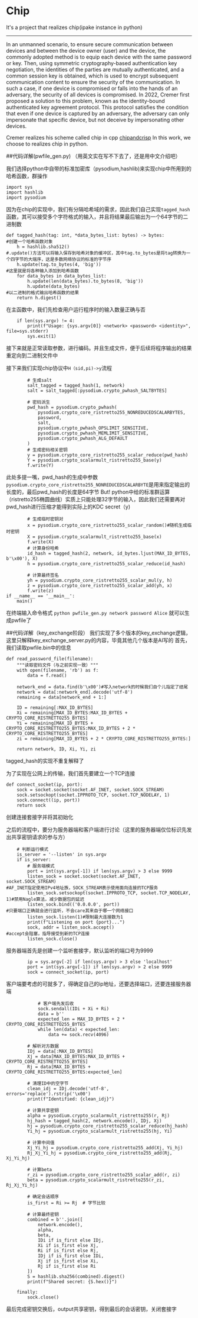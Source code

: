 # Chip
It's a project that realizes chip(ipake instance in python)
***
  
In an unmanned scenario, to ensure secure communication between devices and between the device owner (user) and the device, the commonly adopted method is to equip each device with the same password or key. Then, using symmetric cryptography-based authentication key negotiation, the identities of the parties are mutually authenticated, and a common session key is obtained, which is used to encrypt subsequent communication content to ensure the security of the communication. In such a case, if one device is compromised or falls into the hands of an adversary, the security of all devices is compromised. In 2022, Cremer first proposed a solution to this problem, known as the identity-bound authenticated key agreement protocol. This protocol satisfies the condition that even if one device is captured by an adversary, the adversary can only impersonate that specific device, but not deceive by impersonating other devices.

Cremer realizes his scheme called chip in cpp [chipandcrisp](https://github.com/search?q=chipandcrisp&type=repositories) In this work, we choose to realizes chip in python.

##代码详解(pwfile_gen.py)
（用英文实在写不下去了，还是用中文介绍吧）

我们选择python中自带的标准加密库（pysodium,hashlib)来实现chip中所用到的哈希函数，群操作
```
import sys
import hashlib
import pysodium
```

因为在chip的实现中，我们有分隔哈希域的需求，因此我们自己实现`tagged_hash`函数，其可以接受多个字符格式的输入，并且将结果最后输出为一个64字节的二进制数
```
def tagged_hash(tag: int, *data_bytes_list: bytes) -> bytes:
#创建一个哈希函数对象
    h = hashlib.sha512()
#.update()方法可以将输入保存到哈希对象的缓冲区，其中tag.to_bytes是将tag转换为一个四字节的大端序，这是多数网络协议的标准的字节序
    h.update(tag.to_bytes(4, 'big'))
#这里就是将各种输入添加到哈希函数
    for data_bytes in data_bytes_list:
        h.update(len(data_bytes).to_bytes(8, 'big'))
        h.update(data_bytes)
#以二进制的格式输出哈希函数的结果
    return h.digest()
```

在主函数中，我们先检查用户运行程序时的输入数量正确与否
```
    if len(sys.argv) != 4:
        print(f"Usage: {sys.argv[0]} <network> <password> <identity>", file=sys.stderr)
        sys.exit(1)
```

接下来就是正常读取参数，进行编码。并且生成文件，便于后续将程序输出的结果重定向到二进制文件中

接下来我们实现chip协议中`H（sid,pi)->y`流程
```
        # 生成salt
        salt_tagged = tagged_hash(1, network)
        salt = salt_tagged[:pysodium.crypto_pwhash_SALTBYTES]

        # 密码派生
        pwd_hash = pysodium.crypto_pwhash(
            pysodium.crypto_core_ristretto255_NONREDUCEDSCALARBYTES,
            password,
            salt,
            pysodium.crypto_pwhash_OPSLIMIT_SENSITIVE,
            pysodium.crypto_pwhash_MEMLIMIT_SENSITIVE,
            pysodium.crypto_pwhash_ALG_DEFAULT
        )
        # 生成密码相关密钥
        y = pysodium.crypto_core_ristretto255_scalar_reduce(pwd_hash)
        Y = pysodium.crypto_scalarmult_ristretto255_base(y)
        f.write(Y)
```
此处多提一嘴，pwd_hash的生成中参数 `pysodium.crypto_core_ristretto255_NONREDUCEDSCALARBYTE`是用来指定输出的长度的，最后pwd_hash的长度是64字节
But!
python中给的标准群运算（ristretto255椭圆曲线）实质上只能处理32字节的输入，因此我们还需要再对pwd_hash进行压缩才能得到实际上的KDC secret（y)

```
        # 生成临时密钥对
        x = pysodium.crypto_core_ristretto255_scalar_random()#随机生成临时密钥
        X = pysodium.crypto_scalarmult_ristretto255_base(x)
        f.write(X)
        # 计算身份哈希
        id_hash = tagged_hash(2, network, id_bytes.ljust(MAX_ID_BYTES, b'\x00'), X)
        h = pysodium.crypto_core_ristretto255_scalar_reduce(id_hash)

        # 计算最终签名
        yh = pysodium.crypto_core_ristretto255_scalar_mul(y, h)
        z = pysodium.crypto_core_ristretto255_scalar_add(yh, x)
        f.write(z)
if __name__ == '__main__':
    main()
```
在终端输入命令格式 `python pwfile_gen.py network password Alice` 就可以生成pwfile了

##代码详解（key_exchange阶段）
我们实现了多个版本的key_exchange逻辑，这里只解释key_exchange_server.py的内容，毕竟其他几个版本是AI写的
首先，我们读取pwfile.bin中的信息
```
def read_password_file(filename):
    """读取密码文件（与之前实现一致）"""
    with open(filename, 'rb') as f:
        data = f.read()

    network_end = data.find(b'\x00')#写入network的时候我们自个儿指定了结尾
    network = data[:network_end].decode('utf-8')
    remaining = data[network_end + 1:]

    ID = remaining[:MAX_ID_BYTES]
    Xi = remaining[MAX_ID_BYTES:MAX_ID_BYTES + CRYPTO_CORE_RISTRETTO255_BYTES]
    Yi = remaining[MAX_ID_BYTES + CRYPTO_CORE_RISTRETTO255_BYTES:MAX_ID_BYTES + 2 * CRYPTO_CORE_RISTRETTO255_BYTES]
    zi = remaining[MAX_ID_BYTES + 2 * CRYPTO_CORE_RISTRETTO255_BYTES:]

    return network, ID, Xi, Yi, zi
```
tagged_hash的实现不重复解释了

为了实现在公网上的传输，我们首先要建立一个TCP连接
```
def connect_socket(ip, port):
    sock = socket.socket(socket.AF_INET, socket.SOCK_STREAM)
    sock.setsockopt(socket.IPPROTO_TCP, socket.TCP_NODELAY, 1)
    sock.connect((ip, port))
    return sock
```
创建连接套接字并将其初始化

之后的流程中，要分为服务器端和客户端进行讨论（这里的服务器端仅位标识先发出共享密钥请求的参与方）
```
    # 判断运行模式
    is_server = '--listen' in sys.argv
    if is_server:
        # 服务端模式
        port = int(sys.argv[-1]) if len(sys.argv) > 3 else 9999
        listen_sock = socket.socket(socket.AF_INET, socket.SOCK_STREAM)
#AF_INET指定使用IPv4地址族，SOCK_STREAM表示使用面向连接的TCP服务
        listen_sock.setsockopt(socket.IPPROTO_TCP, socket.TCP_NODELAY, 1)#禁用Nagle算法，减少数据包的延迟
        listen_sock.bind(('0.0.0.0', port))
#只要端口正确就会进行监听，不会care其来自于哪一个网络接口
        listen_sock.listen(1)#限制最大连接数为1
        print(f"Listening on port {port}...")
        sock, addr = listen_sock.accept()
#accept会阻塞，指导接受到新的TCP连接
        listen_sock.close()
```
服务器端首先是创建一个监听套接字，默认监听的端口号为9999
```
        ip = sys.argv[-2] if len(sys.argv) > 3 else 'localhost'
        port = int(sys.argv[-1]) if len(sys.argv) > 2 else 9999
        sock = connect_socket(ip, port)
```
客户端要考虑的可就多了，得确定自己的ip地址，还要选择端口，还要连接服务器端
```
            # 客户端先发后收
            sock.sendall(IDi + Xi + Ri)
            data = b''
            expected_len = MAX_ID_BYTES + 2 * CRYPTO_CORE_RISTRETTO255_BYTES
            while len(data) < expected_len:
                data += sock.recv(4096)

        # 解析对方数据
        IDj = data[:MAX_ID_BYTES]
        Xj = data[MAX_ID_BYTES:MAX_ID_BYTES + CRYPTO_CORE_RISTRETTO255_BYTES]
        Rj = data[MAX_ID_BYTES + CRYPTO_CORE_RISTRETTO255_BYTES:expected_len]

        # 清理ID中的空字节
        clean_idj = IDj.decode('utf-8', errors='replace').rstrip('\x00')
        print(f"Identified: {clean_idj}")

        # 计算共享密钥
        alpha = pysodium.crypto_scalarmult_ristretto255(r, Rj)
        hj_hash = tagged_hash(2, network.encode(), IDj, Xj)
        hj = pysodium.crypto_core_ristretto255_scalar_reduce(hj_hash)
        Yi_hj = pysodium.crypto_scalarmult_ristretto255(hj, Yi)

        # 计算中间值
        Xj_Yi_hj = pysodium.crypto_core_ristretto255_add(Xj, Yi_hj)
        Rj_Xj_Yi_hj = pysodium.crypto_core_ristretto255_add(Rj, Xj_Yi_hj)

        # 计算beta
        r_zi = pysodium.crypto_core_ristretto255_scalar_add(r, zi)
        beta = pysodium.crypto_scalarmult_ristretto255(r_zi, Rj_Xj_Yi_hj)

        # 确定会话顺序
        is_first = Ri >= Rj  # 字节比较

        # 计算最终密钥
        combined = b''.join([
            network.encode(),
            alpha,
            beta,
            IDi if is_first else IDj,
            Xi if is_first else Xj,
            Ri if is_first else Rj,
            IDj if is_first else IDi,
            Xj if is_first else Xi,
            Rj if is_first else Ri
        ])
        S = hashlib.sha256(combined).digest()
        print(f"Shared secret: {S.hex()}")

    finally:
        sock.close()
```
最后完成密钥交换后，output共享密钥，得到最后的会话密钥，关闭套接字



